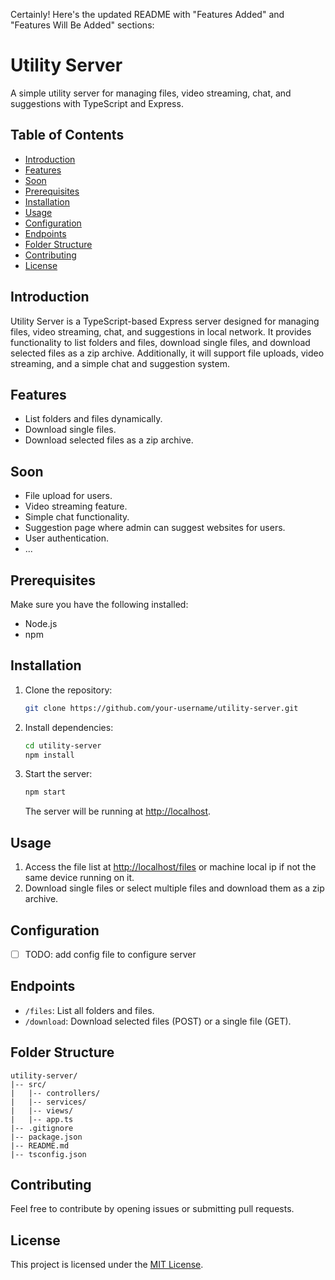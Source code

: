 Certainly! Here's the updated README with "Features Added" and "Features Will Be Added" sections:

# Utility Server

A simple utility server for managing files, video streaming, chat, and suggestions with TypeScript and Express.

## Table of Contents

-  [Introduction](#introduction)
-  [Features](#features)
-  [Soon](#soon)
-  [Prerequisites](#prerequisites)
-  [Installation](#installation)
-  [Usage](#usage)
-  [Configuration](#configuration)
-  [Endpoints](#endpoints)
-  [Folder Structure](#folder-structure)
-  [Contributing](#contributing)
-  [License](#license)

## Introduction

Utility Server is a TypeScript-based Express server designed for managing files, video streaming, chat, and suggestions in local network. It provides functionality to list folders and files, download single files, and download selected files as a zip archive. Additionally, it will support file uploads, video streaming, and a simple chat and suggestion system.

## Features

-  List folders and files dynamically.
-  Download single files.
-  Download selected files as a zip archive.

## Soon

-  File upload for users.
-  Video streaming feature.
-  Simple chat functionality.
-  Suggestion page where admin can suggest websites for users.
-  User authentication.
-  ...

## Prerequisites

Make sure you have the following installed:

-  Node.js
-  npm

## Installation

1. Clone the repository:

   ```bash
   git clone https://github.com/your-username/utility-server.git
   ```

2. Install dependencies:

   ```bash
   cd utility-server
   npm install
   ```

3. Start the server:

   ```bash
   npm start
   ```

   The server will be running at [http://localhost](http://localhost).

## Usage

1. Access the file list at [http://localhost/files](http://localhost/files) or machine local ip if not the same device running on it.
2. Download single files or select multiple files and download them as a zip archive.

## Configuration

-  [ ] TODO: add config file to configure server

## Endpoints

-  `/files`: List all folders and files.
-  `/download`: Download selected files (POST) or a single file (GET).

## Folder Structure

```
utility-server/
|-- src/
|   |-- controllers/
|   |-- services/
|   |-- views/
|   |-- app.ts
|-- .gitignore
|-- package.json
|-- README.md
|-- tsconfig.json
```

## Contributing

Feel free to contribute by opening issues or submitting pull requests.

## License

This project is licensed under the [MIT License](LICENSE).
